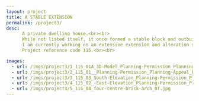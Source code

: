 ```yaml
---
layout: project
title: A STABLE EXTENSION
permalink: /project3/
desc:
      A private dwelling house.<br><br>
      While not listed itself, it once formed a stable block and outbuildings for an adjacent Grade 2 listed building and is also located in the Metropolitan Greenbelt.<br><br>
      I am currently working on an extensive extension and alteration scheme to the property, which is awaiting planning permission.  This has involved the use of my 3D design software to help visualise the proposed scheme and new internal spaces for the client.<br><br>
      Project reference code 115.<br><br>

images:
  - url: /imgs/project3/1_115_01A_3D-Model_Planning-Permission_Planning-Appeal_Rear-Extension_Curtilage_Setting-of-a-listed-building_DT.jpg
  - url: /imgs/project3/2_115_01__Planning-Permission_Planning-Appeal_Rear-Extension_Curtilage_Setting-of-a-listed-building_DT.jpg
  - url: /imgs/project3/3_115_03_South-Elevation_Planning-Permission_Planning-Appeal_Rear-Extension_Curtilage_Setting-of-a-listed-building_DT.jpg
  - url: /imgs/project3/4_115_02_-East-Elevation_Planning-Permission_Planning-Appeal_Rear-Extension_Curtilage_Setting-of-a-listed-building_DT.jpg
  - url: /imgs/project3/5_115_04_four-centre-brick-arch_DT.jpg
---
```

